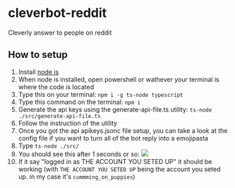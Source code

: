 # cleverbot-reddit
Cleverly answer to people on reddit
## How to setup 
1. Install [node js](https://nodejs.org/)
2. When node is installed, open powershell or wathever your terminal is where the code is located
3. Type this on your terminal:
`npm i -g ts-node typescript`
4. Type this command on the terminal:
`npm i`
5. Generate the api keys using the generate-api-file.ts utility:
`ts-node ./src/generate-api-file.ts`
6. Follow the instruction of the utility
7. Once you got the api apikeys.jsonc file setup, you can take a look at the config file if you want to turn all of the bot reply into a emojipasta
8. Type `ts-node ./src/`
9. You should see this after 1 seconds or so:
![](https://i.imgur.com/Ej1QrDx.png)
10. If it say "logged in as THE ACCOUNT YOU SETED UP" it should be working
(with `THE ACCOUNT YOU SETED UP` being the account you seted up. in my case it's `cummming_on_puppies`)

